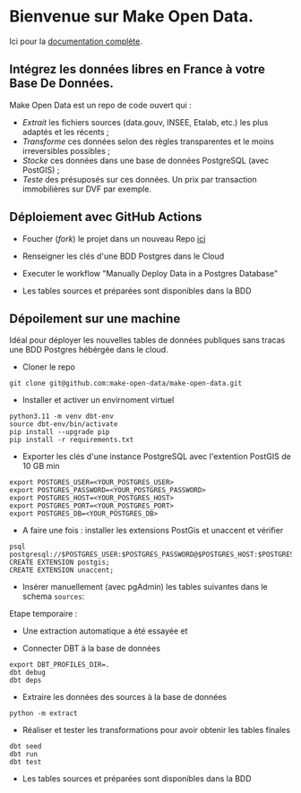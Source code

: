 # Bienvenue sur Make Open Data.

Ici pour la [documentation complète](https://make-open-data.fr/).

## Intégrez les données libres en France à votre Base De Données.

Make Open Data est un repo de code ouvert qui :
- *Extrait* les fichiers sources (data.gouv, INSEE, Etalab, etc.) les plus adaptés et les récents ; 
- *Transforme* ces données selon des règles transparentes et le moins irreversibles possibles ;
- *Stocke* ces données dans une base de données PostgreSQL (avec PostGIS) ;
- *Teste* des présuposés sur ces données. Un prix par transaction immobilières sur DVF par exemple.



## Déploiement avec GitHub Actions

- Foucher (*fork*) le projet dans un nouveau Repo [ici](https://github.com/make-open-data/make-open-data/fork)  

- Renseigner les clés d'une BDD Postgres dans le Cloud 

- Executer le workflow "Manually Deploy Data in a Postgres Database" 

- Les tables sources et préparées sont disponibles dans la BDD


## Dépoilement sur une machine

Idéal pour déployer les nouvelles tables de données publiques sans tracas une BDD Postgres hébérgée dans le cloud.

- Cloner le repo

```
git clone git@github.com:make-open-data/make-open-data.git
``` 
- Installer et activer un envirnoment virtuel


```
python3.11 -m venv dbt-env 
source dbt-env/bin/activate
pip install --upgrade pip
pip install -r requirements.txt
``` 



- Exporter les clés d'une instance PostgreSQL avec l'extention PostGIS de 10 GB min

```
export POSTGRES_USER=<YOUR_POSTGRES_USER>  
export POSTGRES_PASSWORD=<YOUR_POSTGRES_PASSWORD> 
export POSTGRES_HOST=<YOUR_POSTGRES_HOST> 
export POSTGRES_PORT=<YOUR_POSTGRES_PORT>  
export POSTGRES_DB=<YOUR_POSTGRES_DB>
``` 

- A faire une fois : installer les extensions PostGis et unaccent et vérifier

```
psql postgresql://$POSTGRES_USER:$POSTGRES_PASSWORD@$POSTGRES_HOST:$POSTGRES_PORT/$POSTGRES_DB
CREATE EXTENSION postgis;  
CREATE EXTENSION unaccent;
```

- Insérer manuellement (avec pgAdmin) les tables suivantes dans le schema `sources`:


Etape temporaire : 
* Une extraction automatique a été essayée et 


- Connecter DBT à la base de données

```
export DBT_PROFILES_DIR=.  
dbt debug
dbt deps
``` 

- Extraire les données des sources à la base de données

```
python -m extract
```

- Réaliser et tester les transformations pour avoir obtenir les tables finales

```
dbt seed
dbt run
dbt test
``` 

- Les tables sources et préparées sont disponibles dans la BDD
